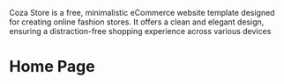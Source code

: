 Coza Store is a free, minimalistic eCommerce website template designed for creating online fashion stores.
It offers a clean and elegant design, ensuring a distraction-free shopping experience across various devices

<h1>Home Page</h1>

